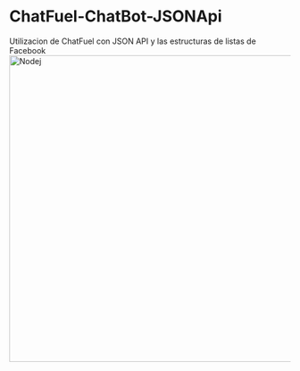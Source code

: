 # ChatFuel-ChatBot-JSONApi
Utilizacion de ChatFuel con JSON API y las estructuras de listas de Facebook
<img src="(https://user-images.githubusercontent.com/10048889/41812318-6537e6ee-76e6-11e8-8b51-8ea747fe27f2.JPG" alt="Nodej" width="750px" height="550px"/>
